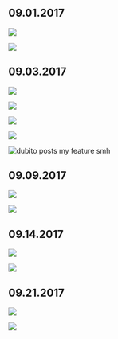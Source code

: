 ## 09.01.2017

![](https://judge2020.me/nzZNr7h.png)

![](https://judge2020.me/wUsRLqc3.jpg)

## 09.03.2017

![](https://judge2020.me/yObemZFV.png)

![](https://judge2020.me/6YU3IN7.png)

![](https://judge2020.me/Eg8EkQa.png)

![](https://judge2020.me/E5mzrgyqLy.png)

![dubito posts my feature smh](https://judge2020.me/QS0FHk5S.png)

## 09.09.2017

![](https://judge2020.me/QV95lc8M.png)

![](https://judge2020.me/Qmyvyv0.png)

## 09.14.2017

![](https://judge2020.me/CFAdyM4B.png)

![](https://judge2020.me/60xbE6Jv.gif)

## 09.21.2017

![](https://judge2020.me/E7RFHrpxk.png)

![](https://judge2020.me/IEY4O3Ptj.png)